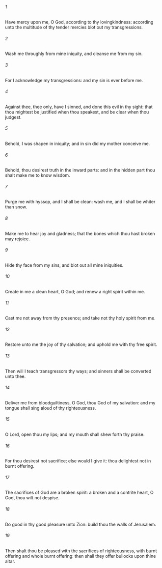 ###### 1
Have mercy upon me, O God, according to thy lovingkindness: according unto the multitude of thy tender mercies blot out my transgressions.

###### 2
Wash me throughly from mine iniquity, and cleanse me from my sin.

###### 3
For I acknowledge my transgressions: and my sin is ever before me.

###### 4
Against thee, thee only, have I sinned, and done this evil in thy sight: that thou mightest be justified when thou speakest, and be clear when thou judgest.

###### 5
Behold, I was shapen in iniquity; and in sin did my mother conceive me.

###### 6
Behold, thou desirest truth in the inward parts: and in the hidden part thou shalt make me to know wisdom.

###### 7
Purge me with hyssop, and I shall be clean: wash me, and I shall be whiter than snow.

###### 8
Make me to hear joy and gladness; that the bones which thou hast broken may rejoice.

###### 9
Hide thy face from my sins, and blot out all mine iniquities.

###### 10
Create in me a clean heart, O God; and renew a right spirit within me.

###### 11
Cast me not away from thy presence; and take not thy holy spirit from me.

###### 12
Restore unto me the joy of thy salvation; and uphold me with thy free spirit.

###### 13
Then will I teach transgressors thy ways; and sinners shall be converted unto thee.

###### 14
Deliver me from bloodguiltiness, O God, thou God of my salvation: and my tongue shall sing aloud of thy righteousness.

###### 15
O Lord, open thou my lips; and my mouth shall shew forth thy praise.

###### 16
For thou desirest not sacrifice; else would I give it: thou delightest not in burnt offering.

###### 17
The sacrifices of God are a broken spirit: a broken and a contrite heart, O God, thou wilt not despise.

###### 18
Do good in thy good pleasure unto Zion: build thou the walls of Jerusalem.

###### 19
Then shalt thou be pleased with the sacrifices of righteousness, with burnt offering and whole burnt offering: then shall they offer bullocks upon thine altar.

